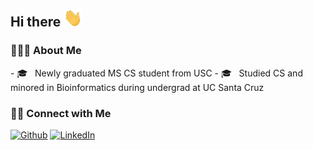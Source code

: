 <h2 align="left"> Hi there <img src="https://github.com/ABSphreak/ABSphreak/blob/master/gifs/Hi.gif" width="30px"> </h2>

<h3 align="left"> 👩🏻‍💻 About Me </h3> 
- 🎓 &nbsp; Newly graduated MS CS student from USC
- 🎓 &nbsp; Studied CS and minored in Bioinformatics during undergrad at UC Santa Cruz

<h3 align="left"> 🤝🏻 Connect with Me </h3>
<p align="left">
    <a href="https://github.com/tanessav"><img alt="Github" src="https://img.shields.io/badge/Github-lightgrey?style=flat-square&logo=github"></a>
    <a href="https://www.linkedin.com/in/vanessastan/"><img alt="LinkedIn" src="https://img.shields.io/badge/LinkedIn-blue?style=flat-square&logo=linkedin"></a>
</p>
<!--
**tanessav/tanessav** is a ✨ _special_ ✨ repository because its `README.md` (this file) appears on your GitHub profile.

Here are some ideas to get you started:

- 🔭 I’m currently working on ...
- 🌱 I’m currently learning ...
- 👯 I’m looking to collaborate on ...
- 🤔 I’m looking for help with ...
- 💬 Ask me about ...
- 📫 How to reach me: ...
- 😄 Pronouns: ...
- ⚡ Fun fact: ...
-->
